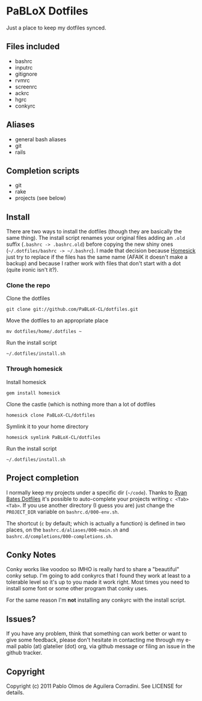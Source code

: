 # PaBLoX Dotfiles #

Just a place to keep my dotfiles synced.

## Files included ##

* bashrc
* inputrc
* gitignore
* rvmrc
* screenrc
* ackrc
* hgrc
* conkyrc

## Aliases ##

* general bash aliases
* git
* rails

## Completion scripts ##

* git
* rake
* projects (see below)

## Install ##

There are two ways to install the dotfiles (though they are basically the same
thing). The install script renames your original files adding an `.old` suffix
(`.bashrc -> .bashrc.old`) before copying the new shiny ones (`~/.dotfiles/bashrc -> ~/.bashrc`).
I made that decision because [Homesick](https://github.com/technicalpickles/homesick)
just try to replace if the files has the same name (AFAIK it doesn't make a backup) and
because I rather work with files that don't start with a dot (quite
ironic isn't it?).

### Clone the repo ###

Clone the dotfiles

    git clone git://github.com/PaBLoX-CL/dotfiles.git
    
Move the dotfiles to an appropriate place

    mv dotfiles/home/.dotfiles ~

Run the install script

    ~/.dotfiles/install.sh

### Through homesick ###

Install homesick

    gem install homesick

Clone the castle (which is nothing more than a lot of dotfiles

    homesick clone PaBLoX-CL/dotfiles

Symlink it to your home directory

    homesick symlink PaBLoX-CL/dotfiles

Run the install script

    ~/.dotfiles/install.sh

## Project completion ##

I normally keep my projects under a specific dir (`~/code`). Thanks
to [Ryan Bates Dotfiles](https://github.com/ryanb/dotfiles) it's
possible to auto-complete your projects writing `c <Tab><Tab>`. If
you use another directory (I guess you are) just change the `PROJECT_DIR`
variable on `bashrc.d/000-env.sh`.

The shortcut (`c` by default; which is actually a function) is defined
in two places, on the `bashrc.d/aliases/000-main.sh` and
`bashrc.d/completions/000-completions.sh`.

## Conky Notes ##

Conky works like voodoo so IMHO is really hard to share a "beautiful"
conky setup. I'm going to add conkyrcs that I found they work at least
to a tolerable level so it's up to you made it work right. Most times
you need to install some font or some other program that conky uses.

For the same reason I'm **not** installing any conkyrc with the install
script.

## Issues? ##

If you have any problem, think that something can work better or want to
give some feedback, please don't hesitate in contacting me through my
e-mail pablo (at) glatelier (dot) org, via github message or filing an
issue in the github tracker.

## Copyright ##

Copyright (c) 2011 Pablo Olmos de Aguilera Corradini. See LICENSE for
details.
